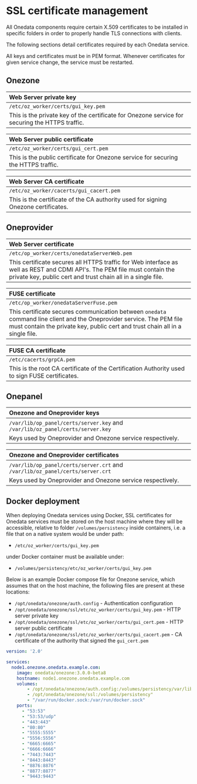 # SSL certificate management

All Onedata components require certain X.509 certificates to be installed in specific folders in order to properly handle TLS connections with clients.

The following sections detail certificates required by each Onedata service.

All keys and certificates must be in PEM format. Whenever certificates for given service change, the service must be restarted.


## Onezone

| Web Server private key |
|:-----------------|
| `/etc/oz_worker/certs/gui_key.pem` |
| This is the private key of the certificate for Onezone service for securing the HTTPS traffic. |

| Web Server public certificate |
|:-----------------|
| `/etc/oz_worker/certs/gui_cert.pem` |
| This is the public certificate for Onezone service for securing the HTTPS traffic. |

| Web Server CA certificate |
|:-----------------|
| `/etc/oz_worker/cacerts/gui_cacert.pem` |
| This is the certificate of the CA authority used for signing Onezone certificates. |

## Oneprovider

| Web Server certificate |
|:-----------------|
| `/etc/op_worker/certs/onedataServerWeb.pem` |
|This certificate secures all HTTPS traffic for Web interface as well as REST and CDMI API's. The PEM file must contain the private key, public cert and trust chain all in a single file. |

| FUSE certificate |
|:-----------------|
| `/etc/op_worker/onedataServerFuse.pem` |
|This certificate secures communication between `onedata` command line client and the Oneprovider service. The PEM file must contain the private key, public cert and trust chain all in a single file. |

| FUSE CA certificate |
|:-----------------|
| `/etc/cacerts/grpCA.pem` |
|This is the root CA certificate of the Certification Authority used to sign FUSE certificates. |

## Onepanel

| Onezone and Oneprovider keys |
|:-----------------|
| `/var/lib/op_panel/certs/server.key` and `/var/lib/oz_panel/certs/server.key` |
| Keys used by Oneprovider and Onezone service respectively. |

| Onezone and Oneprovider certificates |
|:-----------------|
| `/var/lib/op_panel/certs/server.crt` and `/var/lib/oz_panel/certs/server.crt` |
| Keys used by Oneprovider and Onezone service respectively. |


## Docker deployment
When deploying Onedata services using Docker, SSL certificates for Onedata services must be stored on the host machine where they will be accessible, relative to folder `/volumes/persistency` inside containers, i.e. a file that on a native system would be under path:

* `/etc/oz_worker/certs/gui_key.pem`

under Docker container must be available under:

* `/volumes/persistency/etc/oz_worker/certs/gui_key.pem`

Below is an example Docker compose file for Onezone service, which assumes that on the host machine, the following files are present at these locations:

* `/opt/onedata/onezone/auth.config` - Authentication configuration
* `/opt/onedata/onezone/ssl/etc/oz_worker/certs/gui_key.pem` - HTTP server private key
* `/opt/onedata/onezone/ssl/etc/oz_worker/certs/gui_cert.pem` - HTTP server public certificate
* `/opt/onedata/onezone/ssl/etc/oz_worker/certs/gui_cacert.pem` - CA certificate of the authority that signed the `gui_cert.pem`

```yaml
version: '2.0'

services:
  node1.onezone.onedata.example.com:
    image: onedata/onezone:3.0.0-beta8
    hostname: node1.onezone.onedata.example.com
    volumes:
        - /opt/onedata/onezone/auth.config:/volumes/persistency/var/lib/oz_worker/auth.config"
        - /opt/onedata/onezone/ssl:/volumes/persistency"
        - "/var/run/docker.sock:/var/run/docker.sock"
    ports:
      - "53:53"
      - "53:53/udp"
      - "443:443"
      - "80:80"
      - "5555:5555"
      - "5556:5556"
      - "6665:6665"
      - "6666:6666"
      - "7443:7443"
      - "8443:8443"
      - "8876:8876"
      - "8877:8877"
      - "9443:9443"
```
